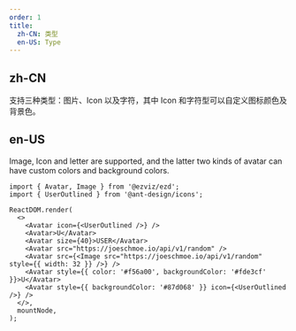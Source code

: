 ```yaml
---
order: 1
title:
  zh-CN: 类型
  en-US: Type
---
```


## zh-CN

支持三种类型：图片、Icon 以及字符，其中 Icon 和字符型可以自定义图标颜色及背景色。

## en-US

Image, Icon and letter are supported, and the latter two kinds of avatar can have custom colors and background colors.

```tsx
import { Avatar, Image } from '@ezviz/ezd';
import { UserOutlined } from '@ant-design/icons';

ReactDOM.render(
  <>
    <Avatar icon={<UserOutlined />} />
    <Avatar>U</Avatar>
    <Avatar size={40}>USER</Avatar>
    <Avatar src="https://joeschmoe.io/api/v1/random" />
    <Avatar src={<Image src="https://joeschmoe.io/api/v1/random" style={{ width: 32 }} />} />
    <Avatar style={{ color: '#f56a00', backgroundColor: '#fde3cf' }}>U</Avatar>
    <Avatar style={{ backgroundColor: '#87d068' }} icon={<UserOutlined />} />
  </>,
  mountNode,
);
```

<style>
#components-avatar-demo-type .ant-avatar {
  margin-top: 16px;
  margin-right: 16px;
}
.ant-row-rtl #components-avatar-demo-type .ant-avatar {
  margin-right: 0;
  margin-left: 16px;
}
</style>
